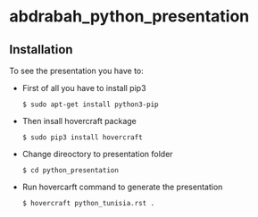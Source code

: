 abdrabah_python_presentation
=======================

Installation
------------

To see the presentation you have to:

- First of all you have to install pip3

    `$ sudo apt-get install python3-pip`
    
    
- Then insall hovercraft package

    `$ sudo pip3 install hovercraft`
    
- Change direoctory to presentation folder
  
  `$ cd python_presentation`

- Run hovercarft command to generate the presentation
  
  `$ hovercraft python_tunisia.rst .`
  
